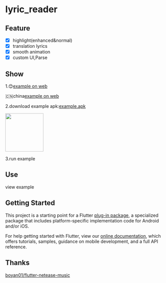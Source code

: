# lyric_reader

## Feature

- [x] highlight(enhanced&normal)
- [x] translation lyrics
- [x] smooth animation
- [x] custom UI,Parse

## Show
1.😊[example on web](https://ozyl.github.io/flutter_lyric/)

🇨🇳china[example on web](https://zylvip.gitee.io/flutter_lyric)

2.download example apk:[example.apk](https://bpp.dfabu.com/q6JR)

 <img src="https://raw.githubusercontent.com/ozyl/flutter_lyric/master/doc/downloadQr.png" height="120" width="120"/>

3.run example


## Use

view example

## Getting Started

This project is a starting point for a Flutter
[plug-in package](https://flutter.dev/developing-packages/),
a specialized package that includes platform-specific implementation code for
Android and/or iOS.

For help getting started with Flutter, view our
[online documentation](https://flutter.dev/docs), which offers tutorials,
samples, guidance on mobile development, and a full API reference.

## Thanks

[boyan01/flutter-netease-music](https://github.com/boyan01/flutter-netease-music) 